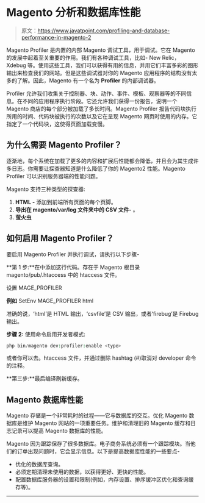 # Magento 分析和数据库性能

> 原文：<https://www.javatpoint.com/profiling-and-database-performance-in-magento-2>

Magento Profiler 是内置的内部 Magento 调试工具，用于调试。它在 Magento 的发展中起着至关重要的作用。我们有各种调试工具，比如- New Relic，Xdebug 等。使用这些工具，我们可以获得有用的信息，并用它们丰富多彩的图形输出来检查我们的网站。但是这些调试器对你的 Magento 应用程序的结构没有太多的了解。因此，Magento 有一个名为 **Profiler** 的内部调试器。

Profiler 允许我们收集关于控制器、块、动作、事件、模板、观察器等的不同信息。在不同的应用程序执行阶段。它还允许我们获得一份报告，说明一个 Magento 商店的每个部分被加载了多长时间。Magento Profiler 报告代码块执行所用的时间、代码块被执行的次数以及它在呈现 Magento 网页时使用的内存。它指定了一个代码块，这使得页面加载变慢。

## 为什么需要 Magento Profiler？

逐渐地，每个系统在加载了更多的内容和扩展后性能都会降低，并且会为其生成许多日志。你需要让探查器知道是什么降低了你的 Magento2 性能。Magento Profiler 可以识别服务器端的性能问题。

Magento 支持三种类型的探查器:

1.  **HTML -** 添加到前端所有页面的每个页脚。
2.  **导出在 magento/var/log 文件夹中的 CSV 文件-** 。
3.  **萤火虫**

## 如何启用 Magento Profiler？

要启用 Magento Profiler 并执行调试，请执行以下步骤-

**第 1 步:**在中添加这行代码。存在于 Magento 根目录 magento/pub/.htaccess 中的 htaccess 文件。

设置 MAGE_PROFILER

**例如** SetEnv MAGE_PROFILER html

准确的说，<type>‘html’是 HTML 输出，‘csvfile’是 CSV 输出，或者‘firebug’是 Firebug 输出。</type>

**步骤 2:** 使用命令启用开发者模式:

```php
php bin/magento dev:profiler:enable <type>

```

或者你可以去。htaccess 文件，并通过删除 hashtag (#)取消对 developer 命令的注释。

**第三步:**最后编译刷新缓存。

## Magento 数据库性能

Magento 存储是一个非常耗时的过程——它与数据库的交互。优化 Magento 数据库是维护 Magento 网站的一项重要任务。维护和清理旧的 Magento 缓存和日志记录可以提高 Magento 数据库的性能。

Magento 因为跟踪保存了很多数据库。电子商务系统必须有一个跟踪模块。当他们的订单出现问题时，它会显示信息。以下是提高数据库性能的一些要点-

*   优化的数据库查询。
*   必须定期清理未使用的数据，以获得更好、更快的性能。
*   配置数据库服务器的设置和限制(例如，内存设置、排序缓冲区优化和查询缓存等)。

* * *